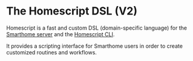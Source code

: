 # The Homescript DSL (V2)

Homescript is a fast and custom DSL (domain-specific language) for the
[Smarthome server](https://github.com/smarthome-go/smarthome) and the
[Homescript CLI](https://github.com/smarthome-go/cli).

It provides a scripting interface for Smarthome users in order to create
customized routines and workflows.
